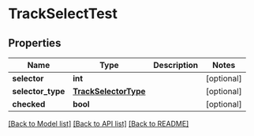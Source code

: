 # TrackSelectTest

## Properties
Name | Type | Description | Notes
------------ | ------------- | ------------- | -------------
**selector** | **int** |  | [optional] 
**selector_type** | [**TrackSelectorType**](TrackSelectorType.md) |  | [optional] 
**checked** | **bool** |  | [optional] 

[[Back to Model list]](../README.md#documentation-for-models) [[Back to API list]](../README.md#documentation-for-api-endpoints) [[Back to README]](../README.md)


